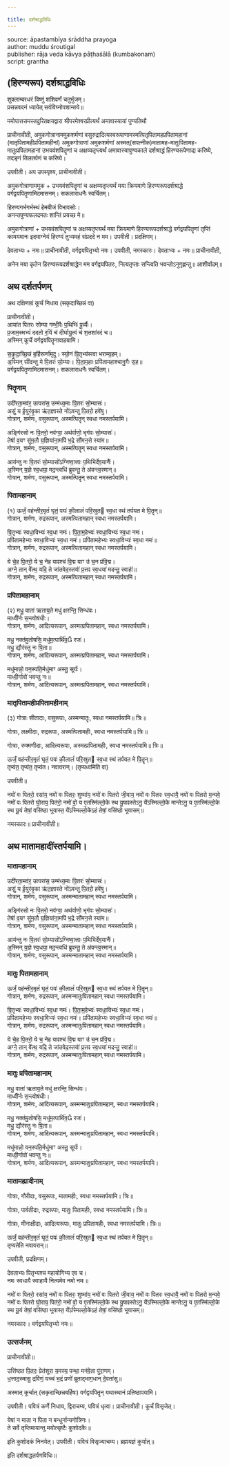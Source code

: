 ```yaml
---

title: दर्शश्राद्धविधिः
---
```




source: āpastambīya śrāddha prayoga  
author: muddu śroutigal  
publisher: rāja veda kāvya pāṭhaśālā (kumbakonam)  
script: grantha


## (हिरण्यरूप) दर्शश्राद्धविधिः

शुक्लाम्बरधरं विष्णुं शशिवर्णं चतुर्भुजम्।  
प्रसन्नवदनं ध्यायेत् सर्वविघ्नोपशान्तये॥  

ममोपात्तसमस्तदुरितक्षयद्वारा श्रीपरमेश्वरप्रीत्यर्थं
अमावास्यायां पुण्यतिथौ

प्राचीनावीती, अमुकगोत्रानाममुकशर्मणां
वसुरुद्रादित्यस्वरूपाणामस्मत्पितृपितामहप्रपितामहानां
(मातृपितामहीप्रपितामहीनां) अमुकगोत्राणां अमुकशर्मणां
अस्मत्(सपत्नीक)मातामह-मातुःपितामह-मातुःप्रपितामहानां
उभयवंशपितॄणां च अक्षय्यतृप्त्यर्थं अमावास्यापुण्यकाले
दर्शश्राद्धं हिरण्यरूपेणाद्य करिष्ये,
तदङ्गं तिलतर्पणं च करिष्ये।

उपवीती। अप उपस्पृश्य, प्राचीनावीती।

अमुकगोत्राणाममुक + उभयवंशपितॄणां च अक्षय्यतृप्त्यर्थं
मया क्रियमाणे हिरण्यरूपदर्शश्राद्धे वर्गद्वयपितॄणामिदमासनम्।
सकलाराधनैः स्वर्चितम्।

हिरण्यगर्भगर्भस्थं हेमबीजं विभावसोः।  
अनन्तपुण्यफलदमतः शान्तिं प्रयच्छ मे॥

अमुकगोत्राणां + उभयवंशपितॄणां च अक्षय्यतृप्त्यर्थं
मया क्रियमाणे हिरण्यरूपदर्शश्राद्धे वर्गद्वयपितॄणां
तृप्तिं कामयमानः इदमाग्नेयं हिरण्यं तुभ्यमहं
संप्रददे न मम। उपवीती। प्रदक्षिणम्।

देवताभ्यः + नमः॥ प्राचीनावीती, वर्गद्वयपितृभ्यो नमः।
उपवीती, नमस्कारः। देवताभ्यः + नमः॥
प्राचीनावीती,

अनेन मया कृतेन हिरण्यरूपदर्शश्राद्धेन मम वर्गद्वयपितरः,
नित्यतृप्ताः सन्त्विति भवन्तोऽनुगृह्णन्तु॥ आशीर्वादम्॥

## अथ दर्शतर्पणम्

अथ दक्षिणाग्रं कूर्चं निधाय (सकृदाच्छिन्नं वा)

प्राचीनावीती।  
आया॑त पितरः सोम्या गम्भी॒रैः प॒थिभिः॑ पू॒र्व्यैः।  
प्र॒जाम॒स्मभ्यं॑ ददतो र॒यिं च॑ दीर्घायु॒त्वं च॑ श॒तशा॑रदं च॥  
अस्मिन् कूर्चे वर्गद्वयपितॄनावाहयामि।

स॒कृ॒दा॒च्छि॒न्नं ब॒र्हिरूर्णा॑मृदु। स्यो॒नं पि॒तृभ्य॑स्त्वा भराम्य॒हम्।  
अ॒स्मिन् सी॑दन्तु मे पि॒तरः॑ सो॒म्याः। पि॒ता॒म॒हाः प्रपि॑तामहाश्चानु॒गैः स॒ह॥  
वर्गद्वयपितॄणामिदमासनम्। सकलाराधनैः स्वर्चितम्।

### पितॄणाम्

उदी॑रता॒मव॑र॒ उत्परा॑स॒ उन्म॑ध्य॒माः पि॒तरः॑ सो॒म्यासः॑।  
असुं॒ य ई॒युर॑वृ॒का ऋ॑त॒ज्ञास्ते नो॑ऽवन्तु पि॒तरो॒ हवे॑षु।  
गोत्रान्, शर्मणः, वसुरूपान्, अस्मत्पितॄन् स्वधा नमस्तर्पयामि।

अङ्गि॑रसो नः पि॒तरो॒ नव॑ग्वा॒ अथ॑र्वाणो॒ भृग॑वः सो॒म्यासः॑।  
तेषां॑॑ व॒यꣳ सु॑म॒तौ य॒ज्ञिया॑ना॒मपि॑ भ॒द्रे सौ॑मन॒से स्या॑म॥  
गोत्रान्, शर्मणः, वसुरूपान्, अस्मत्पितॄन् स्वधा नमस्तर्पयामि।

आय॑न्तु नः पि॒तरः॑ सो॒म्यासो॑ऽग्निष्वा॒त्ताः प॒थिभि॑र्देव॒यानैः॑॑।  
अ॒स्मिन् य॒ज्ञे स्व॒धया॒ मद॒न्त्वधि॑ ब्रुवन्तु॒ ते अ॑वन्त्व॒स्मान्॥  
गोत्रान्, शर्मणः, वसुरूपान्, अस्मत्पितॄन् स्वधा नमस्तर्पयामि।

### पितामहानाम्

(१) ऊर्जं॒ वह॑न्तीर॒मृतं॑ घृतं॒ पयः॑ की॒लालं॑ परि॒स्रुत स्व॒धा स्थ॑ तर्पयत मे पि॒तॄन्॥  
गोत्रान्, शर्मणः, रुद्ररूपान्, अस्मत्पितामहान् स्वधा नमस्तर्पयामि।

पि॒तृभ्यः॑ स्वधा॒विभ्यः॑ स्व॒धा नमः॑। पि॒ता॒म॒हेभ्यः॑ स्वधा॒विभ्यः॑ स्व॒धा नमः॑।  
प्रपि॑तामहेभ्यः स्वधा॒विभ्यः॑ स्व॒धा नमः॑। प्रपि॑तामहेभ्यः स्वधा॒विभ्यः॑ स्व॒धा नमः॑॥  
गोत्रान्, शर्मणः, रुद्ररूपान्, अस्मत्पितामहान् स्वधा नमस्तर्पयामि।

ये चे॒ह पि॒तरो॒ ये च॒ नेह याꣴश्च॑ वि॒द्म याꣳ उ॑ च॒न प्र॑वि॒द्म।  
अग्ने॒ तान् वे॑॑त्थ॒ यदि॒ ते जा॑तवेद॒स्तया॑॑ प्र॒त्तꣴ स्व॒धया॑ मदन्तु॒ स्वाहा॑॑॥  
गोत्रान्, शर्मणः, रुद्ररूपान्, अस्मत्पितामहान् स्वधा नमस्तर्पयामि।

### प्रपितामहानाम्

(२) मधु॒ वाता॑ ऋताय॒ते मधु॑ क्षरन्ति॒ सिन्ध॑वः।  
माध्वी॑॑र्नः स॒न्त्वोष॑धीः।  
गोत्रान्, शर्मणः, आदित्यरूपान्, अस्मत्प्रपितामहान्,
स्वधा नमस्तर्पयामि।

मधु॒ नक्त॑मु॒तोषसि॒ मधु॑म॒त्पार्थि॑व॒ रजः॑।  
मधु॒ द्यौर॑स्तु नः पि॒ता॥  
गोत्रान्, शर्मणः, आदित्यरूपान्, अस्मत्प्रपितामहान्,
स्वधा नमस्तर्पयामि।

मधु॑मान्नो॒ वन॒स्पति॒र्मधु॑माꣳ अस्तु॒ सूर्यः॑।  
माध्वी॒र्गावो॑ भवन्तु नः॥  
गोत्रान्, शर्मणः, आदित्यरूपान्, अस्मत्प्रपितामहान्,
स्वधा नमस्तर्पयामि।

### मातृपितामहीप्रपितामहीनाम्  

(३) गोत्राः सीतादाः, वसुरूपाः, अस्मन्मातॄः, स्वधा नमस्तर्पयामि॥ त्रिः॥

गोत्राः, लक्ष्मीदाः, रुद्ररूपाः, अस्मत्पितामहीः, स्वधा नमस्तर्पयामि॥ त्रिः॥

गोत्राः, रुक्मणीदाः, आदित्यरूपाः, अस्मत्प्रपितामहीः,
स्वधा नमस्तर्पयामि॥ त्रिः॥

ऊर्जं॒ वह॑न्तीर॒मृतं॑ घृतं॒ पयः॑ की॒लालं॑ परि॒स्रुत स्व॒धा स्थ॑ तर्पयत मे पि॒तॄन्॥  
तृप्य॑त॒ तृप्य॑त॒ तृप्य॑त। नवावरान्। (तृप्यध्वमिति वा)

उपवीती॥  

नमो॑ वः पितरो॒ रसा॑य॒ नमो॑ वः पितरः॒ शुष्मा॑य॒
नमो॑ वः पितरो जी॒वाय॒ नमो॑ वः पितरः स्व॒धायै॒
नमो॑ वः पितरो म॒न्यवे॒ नमो॑ वः पितरो घो॒राय॒ पित॑रो॒
नमो॑ वो॒ य ए॒तस्मि॑ल्लो॒के स्थ यु॒षाꣴस्तेऽनु॒ ये॑॑ऽस्मिल्लो॒के
मान्तेऽनु॒ य ए॒तस्मि॑ल्लो॒के स्थ यू॒यं तेषां॒ वसि॑ष्ठा भूयास्त॒
ये॑॑ऽस्मिल्लो॒के॑ऽहं तेषां॒ वसि॑ष्ठो भूयासम्॥

नमस्कारः॥ प्राचीनावीती॥

## अथ मातामहादींस्तर्पयामि।

### मातामहानाम्

उदी॑रता॒मव॑र॒ उत्परा॑स॒ उन्म॑ध्य॒माः पि॒तरः॑ सो॒म्यासः॑।  
असुं॒ य ई॒युर॑वृ॒का ऋ॑त॒ज्ञास्ते नो॑ऽवन्तु पि॒तरो॒ हवे॑षु।  
गोत्रान्, शर्मणः, वसुरूपान्, अस्मन्मातामहान् स्वधा नमस्तर्पयामि।

अङ्गि॑रसो नः पि॒तरो॒ नव॑ग्वा॒ अथ॑र्वाणो॒ भृग॑वः सो॒म्यासः॑।  
तेषां॑॑ व॒यꣳ सु॑म॒तौ य॒ज्ञिया॑ना॒मपि॑ भ॒द्रे सौ॑मन॒से स्या॑म॥  
गोत्रान्, शर्मणः, वसुरूपान्, अस्मन्मातामहान् स्वधा नमस्तर्पयामि।

आय॑न्तु नः पि॒तरः॑ सो॒म्यासो॑ऽग्निष्वा॒त्ताः प॒थिभि॑र्देव॒यानैः॑॑।  
अ॒स्मिन् य॒ज्ञे स्व॒धया॒ मद॒न्त्वधि॑ ब्रुवन्तु॒ ते अ॑वन्त्व॒स्मान्॥  
गोत्रान्, शर्मणः, वसुरूपान्, अस्मन्मातामहान् स्वधा नमस्तर्पयामि।

### मातुः पितामहानाम्

ऊर्जं॒ वह॑न्तीर॒मृतं॑ घृतं॒ पयः॑ की॒लालं॑ परि॒स्रुत स्व॒धा स्थ॑ तर्पयत मे पि॒तॄन्॥  
गोत्रान्, शर्मणः, रुद्ररूपान्, अस्मन्मातुःपितामहान् स्वधा नमस्तर्पयामि।

पि॒तृभ्यः॑ स्वधा॒विभ्यः॑ स्व॒धा नमः॑। पि॒ता॒म॒हेभ्यः॑ स्वधा॒विभ्यः॑ स्व॒धा नमः॑।  
प्रपि॑तामहेभ्यः स्वधा॒विभ्यः॑ स्व॒धा नमः॑। प्रपि॑तामहेभ्यः स्वधा॒विभ्यः॑ स्व॒धा नमः॑॥  
गोत्रान्, शर्मणः, रुद्ररूपान्, अस्मन्मातुःपितामहान् स्वधा नमस्तर्पयामि।

ये चे॒ह पि॒तरो॒ ये च॒ नेह याꣴश्च॑ वि॒द्म याꣳ उ॑ च॒न प्र॑वि॒द्म।  
अग्ने॒ तान् वे॑॑त्थ॒ यदि॒ ते जा॑तवेद॒स्तया॑॑ प्र॒त्तꣴ स्व॒धया॑ मदन्तु॒ स्वाहा॑॑॥  
गोत्रान्, शर्मणः, रुद्ररूपान्, अस्मन्मातुःपितामहान् स्वधा नमस्तर्पयामि।

### मातुः प्रपितामहानाम्

मधु॒ वाता॑ ऋताय॒ते मधु॑ क्षरन्ति॒ सिन्ध॑वः।  
माध्वी॑॑र्नः स॒न्त्वोष॑धीः।  
गोत्रान्, शर्मणः, आदित्यरूपान्, अस्मन्मातुःप्रपितामहान्,
स्वधा नमस्तर्पयामि।

मधु॒ नक्त॑मु॒तोषसि॒ मधु॑म॒त्पार्थि॑व॒ रजः॑।  
मधु॒ द्यौर॑स्तु नः पि॒ता॥  
गोत्रान्, शर्मणः, आदित्यरूपान्, अस्मन्मातुःप्रपितामहान्,
स्वधा नमस्तर्पयामि।

मधु॑मान्नो॒ वन॒स्पति॒र्मधु॑माꣳ अस्तु॒ सूर्यः॑।  
माध्वी॒र्गावो॑ भवन्तु नः॥  
गोत्रान्, शर्मणः, आदित्यरूपान्, अस्मन्मातुःप्रपितामहान्,
स्वधा नमस्तर्पयामि।

### मातामह्यादीनाम्

गोत्राः, गौरीदाः, वसुरूपाः, मातामहीः, स्वधा नमस्तर्पयामि। त्रिः॥

गोत्राः, पार्वतीदाः, रुद्ररूपाः, मातुः पितामहीः, स्वधा नमस्तर्पयामि। त्रिः॥

गोत्राः, मीनाक्षीदाः, आदित्यरूपाः, मातुः प्रपितामहीः, स्वधा नमस्तर्पयामि। त्रिः॥

ऊर्जं॒ वह॑न्तीर॒मृतं॑ घृतं॒ पयः॑ की॒लालं॑ परि॒स्रुत स्व॒धा स्थ॑ तर्पयत मे पि॒तॄन्॥  
तृप्यतेति नवावरान्॥

उपवीती, प्रदक्षिणम्।

देवताभ्यः पितृभ्यश्च महायोगिभ्य एव च।  
नमः स्वधायै स्वाहायै नित्यमेव नमो नमः॥

नमो॑ वः पितरो॒ रसा॑य॒ नमो॑ वः पितरः॒ शुष्मा॑य॒
नमो॑ वः पितरो जी॒वाय॒ नमो॑ वः पितरः स्व॒धायै॒
नमो॑ वः पितरो म॒न्यवे॒ नमो॑ वः पितरो घो॒राय॒ पित॑रो॒
नमो॑ वो॒ य ए॒तस्मि॑ल्लो॒के स्थ यु॒षाꣴस्तेऽनु॒ ये॑॑ऽस्मिल्लो॒के
मान्तेऽनु॒ य ए॒तस्मि॑ल्लो॒के स्थ यू॒यं तेषां॒ वसि॑ष्ठा भूयास्त॒
ये॑॑ऽस्मिल्लो॒के॑ऽहं तेषां॒ वसि॑ष्ठो भूयासम्॥

नमस्कारः। वर्गद्वयपितृभ्यो नमः॥

### उत्सर्जनम्

प्राचीनावीती॥

उत्ति॑ष्ठत पि॒तरः॒ प्रेत॑शूरा य॒मस्य॒ पन्था॒ मन॑वे॒ता पु॑रा॒णम्।  
ध॒त्ताद॒स्मासु॒ द्रवि॑णं॒ यच्च॑ भ॒द्रं प्रणो॑ ब्रूताद्भाग॒धान् दे॒वता॑सु॥

अस्मात् कूर्चात् (सकृदाच्छिन्नबर्हिषः) वर्गद्वयपितॄन् यथास्थानं प्रतिष्ठापयामि।

उपवीती। पवित्रं कर्णे निधाय, द्विराचम्य, पवित्रं धृत्वा।
प्राचीनावीती। कूर्चं विसृजेत्।

येषां न माता न पिता न बन्धुर्नान्यगोत्रिणः।  
ते सर्वे तृप्तिमायान्तु मयोत्सृष्टैः कुशोदकैः॥

इति कुशोदकं निनयेत्। उपवीती।
पवित्रं विसृज्याचम्य। ब्रह्मयज्ञं कुर्यात्॥

इति दर्शश्राद्धतर्पणविधिः॥

